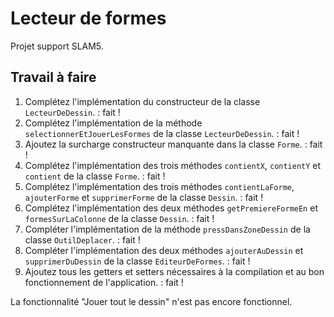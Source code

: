 # Lecteur de formes

Projet support SLAM5.

## Travail à faire

1. Complétez l'implémentation du constructeur de la classe `LecteurDeDessin`. : fait !
2. Complétez l'implémentation de la méthode `selectionnerEtJouerLesFormes` de la classe `LecteurDeDessin`. : fait !
3. Ajoutez la surcharge constructeur manquante dans la classe `Forme`. : fait !
4. Complétez l'implémentation des trois méthodes `contientX`, `contientY` et `contient` de la classe `Forme`. : fait !
5. Complétez l'implémentation des trois méthodes `contientLaForme`, `ajouterForme` et `supprimerForme` de la classe `Dessin`. : fait !
6. Complétez l'implémentation des deux méthodes `getPremiereFormeEn` et `formesSurLaColonne` de la classe `Dessin`. : fait !
7. Compléter l'implémentation de la méthode `pressDansZoneDessin` de la classe `OutilDeplacer`. : fait !
8. Compléter l'implémentation des deux méthodes `ajouterAuDessin` et `supprimerDuDessin` de la classe `EditeurDeFormes`. : fait !
9. Ajoutez tous les getters et setters nécessaires à la compilation et au bon fonctionnement de l'application. : fait !


La fonctionnalité "Jouer tout le dessin" n'est pas encore fonctionnel.

